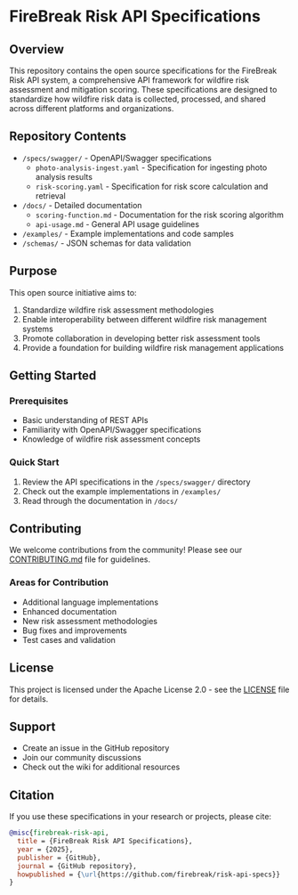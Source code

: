 # FireBreak Risk  API Specifications

## Overview

This repository contains the open source specifications for the FireBreak Risk API system, a comprehensive API framework for wildfire risk assessment and mitigation scoring. These specifications are designed to standardize how wildfire risk data is collected, processed, and shared across different platforms and organizations.

## Repository Contents

- `/specs/swagger/` - OpenAPI/Swagger specifications
  - `photo-analysis-ingest.yaml` - Specification for ingesting photo analysis results
  - `risk-scoring.yaml` - Specification for risk score calculation and retrieval
- `/docs/` - Detailed documentation
  - `scoring-function.md` - Documentation for the risk scoring algorithm
  - `api-usage.md` - General API usage guidelines
- `/examples/` - Example implementations and code samples
- `/schemas/` - JSON schemas for data validation

## Purpose

This open source initiative aims to:

1. Standardize wildfire risk assessment methodologies
2. Enable interoperability between different wildfire risk management systems
3. Promote collaboration in developing better risk assessment tools
4. Provide a foundation for building wildfire risk management applications

## Getting Started

### Prerequisites
- Basic understanding of REST APIs
- Familiarity with OpenAPI/Swagger specifications
- Knowledge of wildfire risk assessment concepts

### Quick Start
1. Review the API specifications in the `/specs/swagger/` directory
2. Check out the example implementations in `/examples/`
3. Read through the documentation in `/docs/`

## Contributing

We welcome contributions from the community! Please see our [CONTRIBUTING.md](CONTRIBUTING.md) file for guidelines.

### Areas for Contribution
- Additional language implementations
- Enhanced documentation
- New risk assessment methodologies
- Bug fixes and improvements
- Test cases and validation

## License

This project is licensed under the Apache License 2.0 - see the [LICENSE](LICENSE) file for details.

## Support

- Create an issue in the GitHub repository
- Join our community discussions
- Check out the wiki for additional resources

## Citation

If you use these specifications in your research or projects, please cite:

```bibtex
@misc{firebreak-risk-api,
  title = {FireBreak Risk API Specifications},
  year = {2025},
  publisher = {GitHub},
  journal = {GitHub repository},
  howpublished = {\url{https://github.com/firebreak/risk-api-specs}}
}
```
